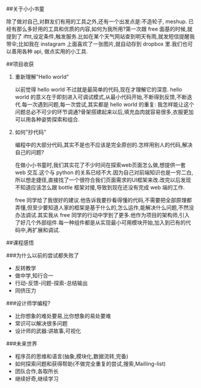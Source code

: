 ##关于小小书童

除了做对自己,对群友们有用的工具之外,还有一个出发点是:不造轮子, meshup. 已经有那么多好用的工具和优质的内容,如何为我所用?第一次跟 free 面基的时候,就提到了 ifttt,设定条件,触发服务.比如在某个天气网站查到明天有雨,就发短信提醒我带伞;比如我在 instagram 上面喜欢了一张图片,就自动存到 dropbox 里.我们也可以善用各种 api, 做点实用的小工具.

##项目收获

1. 重新理解"Hello world"

	以前觉得 hello world 不过就是最简单的代码,现在才理解它的深意. hello world 的意义在于即刻进入可调试模式,从最小代码开始,不断得到反馈,不断迭代.每一次遇到问题,每一次尝试,其实都是 hello world 的重复: 我怎样能让这个问题总必不可少的环节调通?骨架搭建起来以后,填充血肉就容易很多,衣服更加可以用各种姿势探索和组合.

2. 如何"抄代码"

	编程中的大部分代码,其实不是也不应该是完全原创的.怎样用别人的代码,解决自己的问题?

	在做小小书童时,我们其实花了不少时间在探索web页面怎么做,想提供一套 web 交互.这个与 python 的关系已经不大.因为自己对前端知识也是一穷二白,所以想走捷径,直接找了一个很符合我们页面需求的UI框架来改.改完以后发现不知道应该怎么跟 bottle 框架对接,导致到现在还没有完成 web 端的工作.

	free 同学给了我很好的建议.他告诉我要抄看得懂的代码,不需要把全部原理都弄懂,但至少要知道人家的框架是基于什么的,怎么运作,能解决什么问题,不然没办法调试.其实我从 free 同学的行动中学到了更多.他作为项目的架构师,引入了好几个外部组件.每一种组件都是从实现最小可用模块开始,加入到已有的代码中,再扩展和调试.

##课程感悟

###为什么以前的尝试都失败了
- 反转教学
- 做中学,知行合一
- 行动-反馈-问题-探索-总结输出
- 同侪压力

###设计师学编程?
- 比你想象的难处要易,比你想象的易处要难
- 常识可以解决很多问题
- 设计师的武器:讲故事,可视化

###未来世界
- 程序员的思维和语言(抽象,模块化,数据流转,完备)
- 如何探索问题和获得帮助(不做完全重复的尝试,搜索,Mailling-list)
- 团队合作,各取所长
- 继续好奇,继续学习
